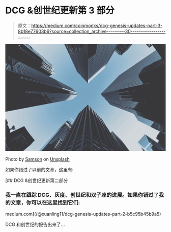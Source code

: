 # DCG &创世纪更新第 3 部分

> 原文：<https://medium.com/coinmonks/dcg-genesis-updates-part-3-8b18e77603b6?source=collection_archive---------30----------------------->

![](img/03ea4851d63d031e436d7c4265916d17.png)

Photo by [Samson](https://unsplash.com/@samsonyyc?utm_source=medium&utm_medium=referral) on [Unsplash](https://unsplash.com?utm_source=medium&utm_medium=referral)

如果你错过了以前的文章，这里有:

[](/@xuanling11/dcg-genesis-updates-part-2-b5c95b45b9a5) [## DCG &创世纪更新第二部分

### 我一直在跟踪 DCG、灰度、创世纪和双子座的进展。如果你错过了我的文章，你可以在这里找到它们:

medium.com](/@xuanling11/dcg-genesis-updates-part-2-b5c95b45b9a5) 

DCG 和创世纪的报告出来了…